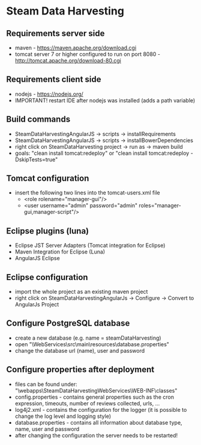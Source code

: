 
Steam Data Harvesting
=================

## Requirements server side
- maven - https://maven.apache.org/download.cgi
- tomcat server 7 or higher configured to run on port 8080 - http://tomcat.apache.org/download-80.cgi

## Requirements client side
- nodejs - https://nodejs.org/
- IMPORTANT! restart IDE after nodejs was installed (adds a path variable)

## Build commands
- SteamDataHarvestingAngularJS -> scripts -> installRequirements
- SteamDataHarvestingAngularJS -> scripts -> installBowerDependencies
- right click on SteamDataHarvesting project -> run as -> maven build
- goals: "clean install tomcat:redeploy" or "clean install tomcat:redeploy -DskipTests=true"
 
## Tomcat configuration
- insert the following two lines into the tomcat-users.xml file
  - \<role rolename="manager-gui"/\>
  - \<user username="admin" password="admin" roles="manager-gui,manager-script"/\>

## Eclipse plugins (luna)
- Eclipse JST Server Adapters (Tomcat integration for Eclipse)
- Maven Integration for Eclipse (Luna)
- AngularJS Eclipse

## Eclipse configuration
- import the whole project as an existing maven project
- right click on SteamDataHarvestingAngularJs -> Configure -> Convert to AngularJs Project

## Configure PostgreSQL database
- create a new database (e.g. name = steamDataHarvesting)
- open "\WebServices\src\main\resources\database.properties"
- change the database url (name), user and password

## Configure properties after deployment
- files can be found under: "\webapps\SteamDataHarvestingWebServices\WEB-INF\classes\"
- config.properties - contains general properties such as the cron expression, timeouts, number of reviews collected, urls, ...
- log4j2.xml - contains the configuration for the logger (it is possible to change the log level and logging style)
- database.properties - contains all information about database type, name, user and password
- after changing the configuration the server needs to be restarted!
